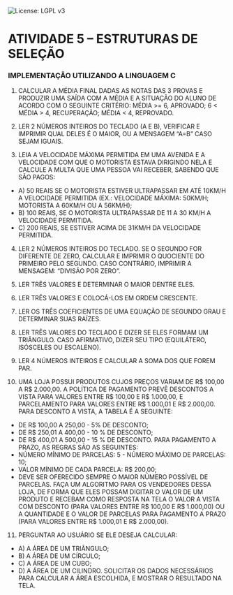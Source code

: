 ![License: LGPL v3](https://img.shields.io/badge/License-LGPL%20v3-blue.svg)

# ATIVIDADE 5 – ESTRUTURAS DE SELEÇÃO
### IMPLEMENTAÇÃO UTILIZANDO A LINGUAGEM C


1.	CALCULAR A MÉDIA FINAL DADAS AS NOTAS DAS 3 PROVAS E PRODUZIR UMA SAÍDA COM A MÉDIA E A SITUAÇÃO DO ALUNO DE ACORDO COM O SEGUINTE CRITÉRIO: MÉDIA >= 6, APROVADO; 6 < MÉDIA > 4, RECUPERAÇÃO; MÉDIA < 4, REPROVADO.

2.	LER 2 NÚMEROS INTEIROS DO TECLADO (A E B), VERIFICAR E IMPRIMIR QUAL DELES É O MAIOR, OU A MENSAGEM “A=B” CASO SEJAM IGUAIS.

3.	LEIA A VELOCIDADE MÁXIMA PERMITIDA EM UMA AVENIDA E A VELOCIDADE COM QUE O MOTORISTA ESTAVA DIRIGINDO NELA E CALCULE A MULTA QUE UMA PESSOA VAI RECEBER, SABENDO QUE SÃO PAGOS: 
  - A) 50 REAIS SE O MOTORISTA ESTIVER ULTRAPASSAR EM ATÉ 10KM/H A VELOCIDADE PERMITIDA (EX.: VELOCIDADE MÁXIMA: 50KM/H; MOTORISTA A 60KM/H OU A 56KM/H); 
  - B) 100 REAIS, SE O MOTORISTA ULTRAPASSAR DE 11 A 30 KM/H A VELOCIDADE PERMITIDA. 
  - C) 200 REAIS, SE ESTIVER ACIMA DE 31KM/H DA VELOCIDADE PERMITIDA.
 
4.	LER 2 NÚMEROS INTEIROS DO TECLADO. SE O SEGUNDO FOR DIFERENTE DE ZERO, CALCULAR E IMPRIMIR O QUOCIENTE DO PRIMEIRO PELO SEGUNDO. CASO CONTRÁRIO, IMPRIMIR A MENSAGEM: “DIVISÃO POR ZERO”.
 
5.	LER TRÊS VALORES E DETERMINAR O MAIOR DENTRE ELES.
 
6.	LER TRÊS VALORES E COLOCÁ-LOS EM ORDEM CRESCENTE.

7.	LER OS TRÊS COEFICIENTES DE UMA EQUAÇÃO DE SEGUNDO GRAU E DETERMINAR SUAS RAÍZES.

8.	LER TRÊS VALORES DO TECLADO E DIZER SE ELES FORMAM UM TRIÂNGULO. CASO AFIRMATIVO, DIZER SEU TIPO (EQUILÁTERO, ISÓSCELES OU ESCALENO).

9.	LER 4 NÚMEROS INTEIROS E CALCULAR A SOMA DOS QUE FOREM PAR.

10.	UMA LOJA POSSUI PRODUTOS CUJOS PREÇOS VARIAM DE R$ 100,00 A R$ 2.000,00. A POLÍTICA DE PAGAMENTO PREVÊ DESCONTOS A VISTA PARA VALORES ENTRE R$ 100,00 E R$ 1.000,00, E PARCELAMENTO PARA VALORES ENTRE R$ 1.000,01 E R$ 2.000,00.
PARA DESCONTO A VISTA, A TABELA É A SEGUINTE: 
  - DE R$ 100,00 A 250,00 - 5% DE DESCONTO;
  - DE R$ 250,01 A 400,00 - 10 % DE DESCONTO;
  - DE R$ 400,01 A 500,00 - 15 % DE DESCONTO. 
PARA PAGAMENTO A PRAZO, AS REGRAS SÃO AS SEGUINTES: 
  - NÚMERO MÍNIMO DE PARCELAS: 5 - NÚMERO MÁXIMO DE PARCELAS: 10;
  - VALOR MÍNIMO DE CADA PARCELA: R$ 200,00; 
  - DEVE SER OFERECIDO SEMPRE O MAIOR NÚMERO POSSÍVEL DE PARCELAS.
FAÇA UM ALGORITMO PARA OS VENDEDORES DESSA LOJA, DE FORMA QUE ELES POSSAM DIGITAR O VALOR DE UM PRODUTO E RECEBAM COMO RESPOSTA NA TELA O VALOR A VISTA COM DESCONTO (PARA VALORES ENTRE R$ 100,00 E R$ 1.000,00) OU A QUANTIDADE E O VALOR DE PARCELAS PARA PAGAMENTO A PRAZO (PARA VALORES ENTRE R$ 1.000,01 E R$ 2.000,00).

11.	PERGUNTAR AO USUÁRIO SE ELE DESEJA CALCULAR: 
  - A) A ÁREA DE UM TRIÂNGULO; 
  - B) A ÁREA DE UM CÍRCULO; 
  - C) A ÁREA DE UM CUBO; 
  - D) A ÁREA DE UM CILINDRO.
SOLICITAR OS DADOS NECESSÁRIOS PARA CALCULAR A ÁREA ESCOLHIDA, E MOSTRAR O RESULTADO NA TELA.
